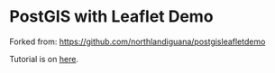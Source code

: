# PostGIS with Leaflet Demo

Forked from: https://github.com/northlandiguana/postgisleafletdemo

Tutorial is on [here](https://northlandia.wordpress.com/2015/04/20/connecting-postgis-to-leaflet-using-php/).